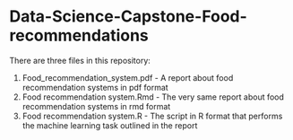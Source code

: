 # Data-Science-Capstone-Food-recommendations

There are three files in this repository:

1. Food_recommendation_system.pdf - A report about food recommendation systems in pdf format
2. Food recommendation system.Rmd - The very same report about food recommendation systems in rmd format
3. Food recommendation system.R - The script in R format that performs the machine learning task outlined in the report
